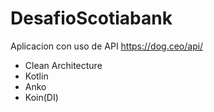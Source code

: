 # DesafioScotiabank

Aplicacion con uso de API https://dog.ceo/api/

* Clean Architecture
* Kotlin
* Anko
* Koin(DI)
